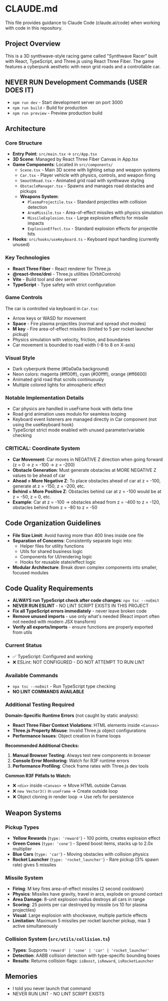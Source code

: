 # CLAUDE.md

This file provides guidance to Claude Code (claude.ai/code) when working with code in this repository.

## Project Overview

This is a 3D synthwave-style racing game called "Synthwave Racer" built with React, TypeScript, and Three.js using React Three Fiber. The game features a cyberpunk aesthetic with neon grid roads and a controllable car.

## NEVER RUN Development Commands (USER DOES IT)

- `npm run dev` - Start development server on port 3000
- `npm run build` - Build for production
- `npm run preview` - Preview production build

## Architecture

### Core Structure
- **Entry Point**: `src/main.tsx` → `src/App.tsx` 
- **3D Scene**: Managed by React Three Fiber Canvas in App.tsx
- **Game Components**: Located in `src/components/`
  - `Scene.tsx` - Main 3D scene with lighting setup and weapon systems
  - `Car.tsx` - Player vehicle with physics, controls, and weapon firing
  - `SmoothRoad.tsx` - Animated grid road with synthwave styling
  - `ObstacleManager.tsx` - Spawns and manages road obstacles and pickups
  - **Weapons System**:
    - `PlasmaProjectile.tsx` - Standard projectiles with collision detection
    - `AreaMissile.tsx` - Area-of-effect missiles with physics simulation
    - `MissileExplosion.tsx` - Large explosion effects for missile impacts
    - `ExplosionEffect.tsx` - Standard explosion effects for projectile hits
- **Hooks**: `src/hooks/useKeyboard.ts` - Keyboard input handling (currently unused)

### Key Technologies
- **React Three Fiber** - React renderer for Three.js
- **@react-three/drei** - Three.js utilities (OrbitControls)
- **Vite** - Build tool and dev server
- **TypeScript** - Type safety with strict configuration

### Game Controls
The car is controlled via keyboard in `Car.tsx`:
- Arrow keys or WASD for movement
- **Space** - Fire plasma projectiles (normal and spread shot modes)
- **M key** - Fire area-of-effect missiles (limited to 5 per rocket launcher pickup)
- Physics simulation with velocity, friction, and boundaries
- Car movement is bounded to road width (-8 to 8 on X-axis)

### Visual Style
- Dark cyberpunk theme (#0a0a0a background)
- Neon colors: magenta (#ff00ff), cyan (#00ffff), orange (#ff6600) 
- Animated grid road that scrolls continuously
- Multiple colored lights for atmospheric effect

### Notable Implementation Details
- Car physics are handled in useFrame hook with delta time
- Road grid animation uses modulo for seamless looping
- Keyboard event listeners are managed directly in Car component (not using the useKeyboard hook)
- TypeScript strict mode enabled with unused parameter/variable checking

### CRITICAL: Coordinate System
- **Car Movement**: Car moves in NEGATIVE Z direction when going forward (z = 0 → z = -100 → z = -200)
- **Obstacle Generation**: Must generate obstacles at MORE NEGATIVE Z values to be ahead of car
- **Ahead = More Negative Z**: To place obstacles ahead of car at z = -100, generate at z = -150, z = -200, etc.
- **Behind = More Positive Z**: Obstacles behind car at z = -100 would be at z = -50, z = 0, etc.
- **Example**: Car at z = -100 → obstacles ahead from z = -400 to z = -120, obstacles behind from z = -80 to z = -50

## Code Organization Guidelines

- **File Size Limit**: Avoid having more than 400 lines inside one file
- **Separation of Concerns**: Consistently separate logic into:
  - Helper files for utility functions
  - Utils for shared business logic
  - Components for UI/rendering logic
  - Hooks for reusable state/effect logic
- **Modular Architecture**: Break down complex components into smaller, focused modules

## Code Quality Requirements

- **ALWAYS run TypeScript check after code changes**: `npx tsc --noEmit`
- **NEVER RUN ESLINT** - NO LINT SCRIPT EXISTS IN THIS PROJECT
- **Fix all TypeScript errors immediately** - never leave broken code
- **Remove unused imports** - use only what's needed (React import often not needed with modern JSX transform)
- **Verify all exports/imports** - ensure functions are properly exported from utils

### Current Status
- ✅ TypeScript: Configured and working
- ❌ ESLint: NOT CONFIGURED - DO NOT ATTEMPT TO RUN LINT

### Available Commands
- `npx tsc --noEmit` - Run TypeScript type checking
- **NO LINT COMMANDS AVAILABLE**

### Additional Testing Required
**Domain-Specific Runtime Errors** (not caught by static analysis):
- **React Three Fiber Context Violations**: HTML elements inside `<Canvas>` 
- **Three.js Property Misuse**: Invalid Three.js object configurations
- **Performance Issues**: Object creation in frame loops

**Recommended Additional Checks:**
1. **Manual Browser Testing**: Always test new components in browser
2. **Console Error Monitoring**: Watch for R3F runtime errors
3. **Performance Profiling**: Check frame rates with Three.js dev tools

**Common R3F Pitfalls to Watch:**
- ❌ `<div>` inside `<Canvas>` → Move HTML outside Canvas
- ❌ `new Vector3()` in `useFrame` → Create outside loop
- ❌ Object cloning in render loop → Use refs for persistence

## Weapon Systems

### Pickup Types
- **Yellow Rewards** (`type: 'reward'`) - 100 points, creates explosion effect
- **Green Cones** (`type: 'cone'`) - Speed boost items, stacks up to 2.0x multiplier
- **Blue Cars** (`type: 'car'`) - Moving obstacles with collision physics
- **Rocket Launcher** (`type: 'rocket_launcher'`) - Rare pickup (3% spawn rate) gives 5 missiles

### Missile System
- **Firing**: M key fires area-of-effect missiles (2 second cooldown)
- **Physics**: Missiles have gravity, travel in arcs, explode on ground contact
- **Area Damage**: 8-unit explosion radius destroys all cars in range
- **Scoring**: 25 points per car destroyed by missile (vs 10 for plasma projectiles)
- **Visual**: Large explosion with shockwave, multiple particle effects
- **Limitation**: Maximum 5 missiles per rocket launcher pickup, max 3 active simultaneously

### Collision System (`src/utils/collision.ts`)
- **Types**: Supports `'reward' | 'cone' | 'car' | 'rocket_launcher'`
- **Detection**: AABB collision detection with type-specific bounding boxes
- **Results**: Returns collision flags: `isBoost`, `isReward`, `isRocketLauncher`

## Memories

- I told you never launch that command
- NEVER RUN LINT - NO LINT SCRIPT EXISTS